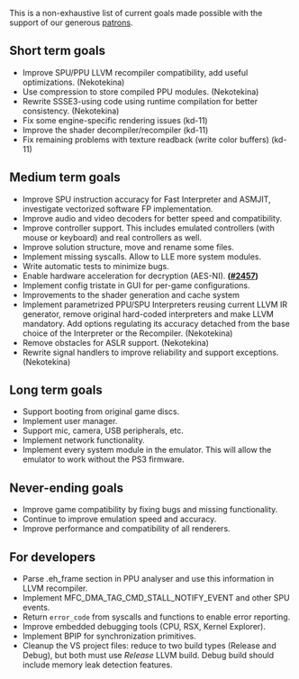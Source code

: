 This is a non-exhaustive list of current goals made possible with the support of our generous [patrons](https://www.patreon.com/Nekotekina).

## Short term goals
* Improve SPU/PPU LLVM recompiler compatibility, add useful optimizations. (Nekotekina)
* Use compression to store compiled PPU modules. (Nekotekina)
* Rewrite SSSE3-using code using runtime compilation for better consistency. (Nekotekina)
* Fix some engine-specific rendering issues (kd-11)
* Improve the shader decompiler/recompiler (kd-11)
* Fix remaining problems with texture readback (write color buffers) (kd-11)

## Medium term goals
* Improve SPU instruction accuracy for Fast Interpreter and ASMJIT, investigate vectorized software FP implementation.
* Improve audio and video decoders for better speed and compatibility.
* Improve controller support. This includes emulated controllers (with mouse or keyboard) and real controllers as well.
* Improve solution structure, move and rename some files.
* Implement missing syscalls. Allow to LLE more system modules.
* Write automatic tests to minimize bugs.
* Enable hardware acceleration for decryption (AES-NI). **([#2457](https://github.com/RPCS3/rpcs3/pull/2457))**
* Implement config tristate in GUI for per-game configurations.
* Improvements to the shader generation and cache system
* Implement parametrized PPU/SPU Interpreters reusing current LLVM IR generator, remove original hard-coded interpreters and make LLVM mandatory. Add options regulating its accuracy detached from the base choice of the Interpreter or the Recompiler. (Nekotekina)
* Remove obstacles for ASLR support. (Nekotekina)
* Rewrite signal handlers to improve reliability and support exceptions. (Nekotekina)

## Long term goals
* Support booting from original game discs.
* Implement user manager.
* Support mic, camera, USB peripherals, etc.
* Implement network functionality.
* Implement every system module in the emulator. This will allow the emulator to work without the PS3 firmware.

## Never-ending goals
* Improve game compatibility by fixing bugs and missing functionality.
* Continue to improve emulation speed and accuracy.
* Improve performance and compatibility of all renderers.

## For developers
* Parse .eh_frame section in PPU analyser and use this information in LLVM recompiler.
* Implement MFC_DMA_TAG_CMD_STALL_NOTIFY_EVENT and other SPU events.
* Return `error_code` from syscalls and functions to enable error reporting.
* Improve embedded debugging tools (CPU, RSX, Kernel Explorer).
* Implement BPIP for synchronization primitives.
* Cleanup the VS project files: reduce to two build types (Release and Debug), but both must use *Release* LLVM build. Debug build should include memory leak detection features.